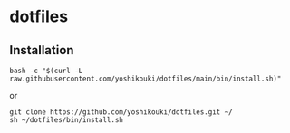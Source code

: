 # dotfiles

## Installation

```
bash -c "$(curl -L raw.githubusercontent.com/yoshikouki/dotfiles/main/bin/install.sh)"
```

or

```
git clone https://github.com/yoshikouki/dotfiles.git ~/
sh ~/dotfiles/bin/install.sh
```
